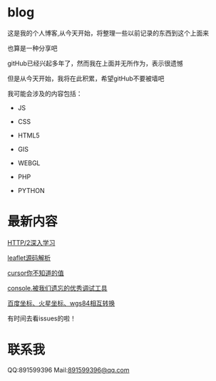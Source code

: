 # blog

这是我的个人博客,从今天开始，将整理一些以前记录的东西到这个上面来

也算是一种分享吧

gitHub已经兴起多年了，然而我在上面并无所作为，表示很遗憾

但是从今天开始，我将在此积累，希望gitHub不要被墙吧

我可能会涉及的内容包括：

* JS

* CSS

* HTML5

* GIS

* WEBGL

* PHP

* PYTHON

# 最新内容
[HTTP/2深入学习](https://github.com/liujiusheng/blog/issues/87)

[leaflet源码解析](https://github.com/liujiusheng/blog/issues/3)

[cursor你不知道的值](https://github.com/liujiusheng/blog/issues/7)

[console.被我们遗忘的优秀调试工具](https://github.com/liujiusheng/blog/issues/15)

[百度坐标、火星坐标、wgs84相互转换](https://github.com/liujiusheng/blog/issues/36)

有时间去看issues的啦！

# 联系我
QQ:891599396
Mail:891599396@qq.com



